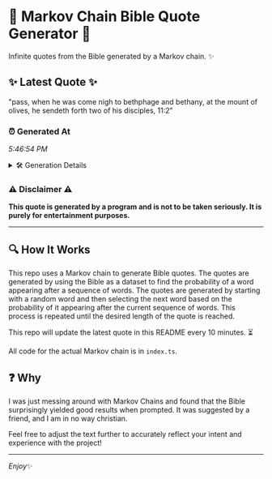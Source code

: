 # 📖 Markov Chain Bible Quote Generator 📖

Infinite quotes from the Bible generated by a Markov chain. ✨

## ✨ Latest Quote ✨
"pass, when he was come nigh to bethphage and bethany, at the mount of olives, he sendeth forth two of his disciples, 11:2"

### ⏰ Generated At
*5:46:54 PM*

<details>
    <summary>🛠️ Generation Details</summary>
    <p>
        <strong>🌱 Seed:</strong> pass,<br>
        <strong>🔄 Iterations:</strong> 22<br>
        <strong>📜 Context History:</strong><br>[ pass, ]: when<br>[ pass,, when ]: he<br>[ pass,, when, he ]: was<br>[ pass,, when, he, was ]: come<br>[ pass,, when, he, was, come ]: nigh<br>[ pass,, when, he, was, come, nigh ]: to<br>[ when, he, was, come, nigh, to ]: bethphage<br>[ he, was, come, nigh, to, bethphage ]: and<br>[ was, come, nigh, to, bethphage, and ]: bethany,<br>[ come, nigh, to, bethphage, and, bethany, ]: at<br>[ nigh, to, bethphage, and, bethany,, at ]: the<br>[ to, bethphage, and, bethany,, at, the ]: mount<br>[ bethphage, and, bethany,, at, the, mount ]: of<br>[ and, bethany,, at, the, mount, of ]: olives,<br>[ bethany,, at, the, mount, of, olives, ]: he<br>[ at, the, mount, of, olives,, he ]: sendeth<br>[ the, mount, of, olives,, he, sendeth ]: forth<br>[ mount, of, olives,, he, sendeth, forth ]: two<br>[ of, olives,, he, sendeth, forth, two ]: of<br>[ olives,, he, sendeth, forth, two, of ]: his<br>[ he, sendeth, forth, two, of, his ]: disciples,<br>[ sendeth, forth, two, of, his, disciples, ]: 11:2<br>
    </p>
</details>

### ⚠️ Disclaimer ⚠️
**This quote is generated by a program and is not to be taken seriously. It is purely for entertainment purposes.**

---

## 🔍 How It Works

This repo uses a Markov chain to generate Bible quotes. The quotes are generated by using the Bible as a dataset to find the probability of a word appearing after a sequence of words. The quotes are generated by starting with a random word and then selecting the next word based on the probability of it appearing after the current sequence of words. This process is repeated until the desired length of the quote is reached.

This repo will update the latest quote in this README every 10 minutes. ⏳

All code for the actual Markov chain is in `index.ts`.

## ❓ Why

I was just messing around with Markov Chains and found that the Bible surprisingly yielded good results when prompted. 
It was suggested by a friend, and I am in no way christian.

Feel free to adjust the text further to accurately reflect your intent and experience with the project!

---

*Enjoy*✨
